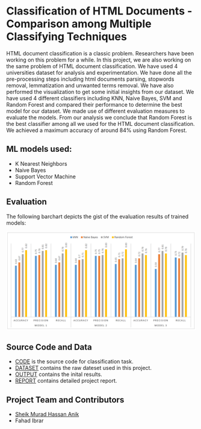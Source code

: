 # Classification of HTML Documents - Comparison among Multiple Classifying Techniques

HTML document classification is a classic problem. Researchers have been working on this problem for a while. In this project, we are also working on the same problem of HTML document classification. We have used 4 universities dataset for analysis and experimentation. We have done all the pre-processing steps including html documents parsing, stopwords removal, lemmatization and unwanted terms removal. We have also performed the visualization to get some initial insights from our dataset. We have used 4 different classifiers including KNN, Naive Bayes, SVM and Random Forest and compared their performance to determine the best model for our dataset. We made use of different evaluation measures to evaluate the models. From our analysis we conclude that Random Forest is the best classifier among all we used for the HTML document classification. We achieved a maximum accuracy of around 84% using Random Forest.

## ML models used:

- K Nearest Neighbors
- Naive Bayes
- Support Vector Machine
- Random Forest

## Evaluation

The following barchart depicts the gist of the evaluation results of trained models:

![evaluation_results.png](evaluation_results.png)

## Source Code and Data

- [CODE](https://github.com/anik801/HtmlClassification/blob/master/main.py) is the source code for classification task.
- [DATASET](https://github.com/anik801/HtmlClassification/tree/master/webkb) contains the raw dateset used in this project.
- [OUTPUT](https://github.com/anik801/HtmlClassification/blob/master/Result.txt) contains the inital results.
- [REPORT](https://github.com/anik801/HtmlClassification/blob/master/Report.pdf) contains detailed project report.

## Project Team and Contributors

- [Sheik Murad Hassan Anik](https://www.linkedin.com/in/anik801/)
- Fahad Ibrar

